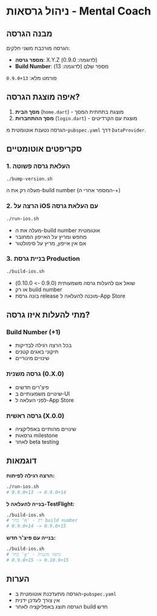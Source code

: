 # ניהול גרסאות - Mental Coach

## מבנה הגרסה
הגרסה מורכבת משני חלקים:
- **מספר גרסה**: X.Y.Z (לדוגמה: 0.9.0)
- **Build Number**: מספר שלם (לדוגמה: 13)

פורמט מלא: `0.9.0+13`

## איפה מוצגת הגרסה?
1. **מסך הבית** (`home.dart`) - מוצגת בתחתית המסך
2. **מסך ההתחברות** (`login.dart`) - מוצגת עם הקרדיטים

הגרסה נטענת אוטומטית מ-`pubspec.yaml` דרך `DataProvider`.

## סקריפטים אוטומטיים

### 1. העלאת גרסה פשוטה
```bash
./bump-version.sh
```
מעלה רק את ה-build number (המספר אחרי ה-+)

### 2. הרצה על iOS עם העלאת גרסה
```bash
./run-ios.sh
```
- מעלה את ה-build number אוטומטית
- מחפש ומריץ על האייפון המחובר
- אם אין אייפון, מריץ על סימולטור

### 3. בניית גרסת Production
```bash
./build-ios.sh
```
- שואל אם להעלות גרסה משמעותית (0.9.0 -> 0.10.0)
- או רק build number
- בונה גרסת release מוכנה להעלאה ל-App Store

## מתי להעלות איזו גרסה?

### Build Number (+1)
- בכל הרצה רגילה לבדיקות
- תיקוני באגים קטנים
- שינויים מינוריים

### גרסה משנית (0.X.0)
- פיצ'רים חדשים
- שינויים משמעותיים ב-UI
- לפני העלאה ל-App Store

### גרסה ראשית (X.0.0)
- שינויים מהותיים באפליקציה
- גרסאות milestone
- לאחר beta testing

## דוגמאות

**הרצה רגילה לפיתוח:**
```bash
./run-ios.sh
# 0.9.0+13 -> 0.9.0+14
```

**בנייה להעלאה ל-TestFlight:**
```bash
./build-ios.sh
# בחר 'n' - רק build number
# 0.9.0+14 -> 0.9.0+15
```

**בנייה עם פיצ'ר חדש:**
```bash
./build-ios.sh
# בחר 'y' - גרסה משנית
# 0.9.0+15 -> 0.10.0+15
```

## הערות
- הגרסה מתעדכנת אוטומטית ב-`pubspec.yaml`
- אין צורך לעדכן ידנית
- הגרסה תוצג באפליקציה לאחר build חדש